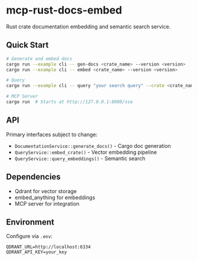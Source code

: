 # mcp-rust-docs-embed

Rust crate documentation embedding and semantic search service.

## Quick Start

```bash
# Generate and embed docs
cargo run --example cli -- gen-docs <crate_name> --version <version>
cargo run --example cli -- embed <crate_name> --version <version>

# Query
cargo run --example cli -- query "your search query" --crate <crate_name>

# MCP Server
cargo run  # Starts at http://127.0.0.1:8000/sse
```

## API

Primary interfaces subject to change:

- `DocumentationService::generate_docs()` - Cargo doc generation
- `QueryService::embed_crate()` - Vector embedding pipeline
- `QueryService::query_embeddings()` - Semantic search

## Dependencies

- Qdrant for vector storage
- embed_anything for embeddings
- MCP server for integration

## Environment

Configure via `.env`:

```
QDRANT_URL=http://localhost:6334
QDRANT_API_KEY=your_key
```

